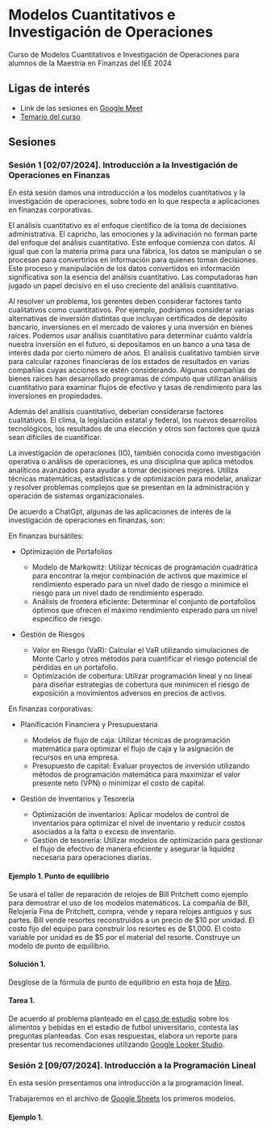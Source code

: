 # Modelos Cuantitativos e Investigación de Operaciones
Curso de Modelos Cuantitativos e Investigación de Operaciones para alumnos de la Maestría en Finanzas del IEE 2024

## Ligas de interés
- Link de las sesiones en [Google Meet](https://meet.google.com/uyo-dtks-qta)
- [Temario del curso](https://drive.google.com/file/d/1xe8BHi05IHPSS84VSQ_zUyRYaNNox6GI/view?usp=drive_link)


## Sesiones
### Sesión 1 [02/07/2024]. Introducción a la Investigación de Operaciones en Finanzas

En esta sesión damos una introducción a los modelos cuantitativos y la investigación de operaciones, sobre todo en lo que respecta a aplicaciones en finanzas corporativas.

El análisis cuantitativo es el enfoque científico de la toma de decisiones administrativa. El capricho, las emociones y la adivinación no forman parte del enfoque del análisis cuantitativo. Este enfoque comienza con datos. Al igual que con la materia prima para una fábrica, los datos se manipulan o se procesan para convertirlos en información para quienes toman decisiones. Este proceso y manipulación de los datos convertidos en información significativa son la esencia del análisis cuantitativo. Las computadoras han jugado un papel decisivo en el uso creciente del análisis cuantitativo.		

Al resolver un problema, los gerentes deben considerar factores tanto cualitativos como cuantitativos. Por ejemplo, podríamos considerar varias alternativas de inversión distintas que incluyan certificados de depósito bancario, inversiones en el mercado de valores y una inversión en bienes raíces. Podemos usar análisis cuantitativo para determinar cuánto valdría nuestra inversión en el futuro, si depositamos en un banco a una tasa de interés dada por cierto número de años. El análisis cualitativo también sirve para calcular razones financieras de los estados de resultados en varias compañías cuyas acciones se estén considerando. Algunas compañías de bienes raíces han desarrollado programas de cómputo que utilizan análisis cuantitativo para examinar flujos de efectivo y tasas de rendimiento para las inversiones en propiedades.

Además del análisis cuantitativo, deberían considerarse factores cualitativos. El clima, la legislación estatal y federal, los nuevos desarrollos tecnológicos, los resultados de una elección y otros son factores que quizá sean difíciles de cuantificar. 

La investigación de operaciones (IO), también conocida como investigación operativa o análisis de operaciones, es una disciplina que aplica métodos analíticos avanzados para ayudar a tomar decisiones mejores. Utiliza técnicas matemáticas, estadísticas y de optimización para modelar, analizar y resolver problemas complejos que se presentan en la administración y operación de sistemas organizacionales.

De acuerdo a ChatGpt, algunas de las aplicaciones de interés de la investigación de operaciones en finanzas, son:

En finanzas bursátiles:

- Optimización de Portafolios
  - Modelo de Markowitz: Utilizar técnicas de programación cuadrática para encontrar la mejor combinación de activos que maximice el rendimiento esperado para un nivel dado de riesgo o minimice el riesgo para un nivel dado de rendimiento esperado.
  - Análisis de frontera eficiente: Determinar el conjunto de portafolios óptimos que ofrecen el máximo rendimiento esperado para un nivel específico de riesgo.
 
- Gestión de Riesgos
  - Valor en Riesgo (VaR): Calcular el VaR utilizando simulaciones de Monte Carlo y otros métodos para cuantificar el riesgo potencial de pérdidas en un portafolio.
  - Optimización de cobertura: Utilizar programación lineal y no lineal para diseñar estrategias de cobertura que minimicen el riesgo de exposición a movimientos adversos en precios de activos.

En finanzas corporativas:

- Planificación Financiera y Presupuestaria
  - Modelos de flujo de caja: Utilizar técnicas de programación matemática para optimizar el flujo de caja y la asignación de recursos en una empresa.
  - Presupuesto de capital: Evaluar proyectos de inversión utilizando métodos de programación matemática para maximizar el valor presente neto (VPN) o minimizar el costo de capital.

- Gestión de Inventarios y Tesorería
  - Optimización de inventarios: Aplicar modelos de control de inventarios para optimizar el nivel de inventario y reducir costos asociados a la falta o exceso de inventario.
  - Gestión de tesorería: Utilizar modelos de optimización para gestionar el flujo de efectivo de manera eficiente y asegurar la liquidez necesaria para operaciones diarias.

#### Ejemplo 1. Punto de equilibrio
Se usará el taller de reparación de relojes de Bill Pritchett como ejemplo para demostrar el uso de los modelos matemáticos. La compañía de Bill, Relojería Fina de Pritchett, compra, vende y repara relojes antiguos y sus partes. Bill vende resortes reconstruidos a un precio de $10 por unidad. El costo fijo del equipo para construir los resortes es de $1,000. El costo variable por unidad es de $5 por el material del resorte. Construye un modelo de punto de equilibrio.

#### Solución 1.
Desglose de la fórmula de punto de equilibrio en esta hoja de [Miro](https://miro.com/app/board/uXjVK2RSouM=/?share_link_id=255419322371).

#### Tarea 1. 
De acuerdo al problema planteado en el [caso de estudio](https://drive.google.com/file/d/1Eu70fLs6btTwRNv2CdLOAp0JvtlhQO4G/view?usp=sharing) sobre los alimentos y bebidas en el estadio de futbol universitario, contesta las preguntas planteadas. Con esas respuestas, elabora un reporte para presentar tus recomendaciones utilizando [Google Looker Studio](https://lookerstudio.google.com/).

### Sesión 2 [09/07/2024]. Introducción a la Programación Lineal

En esta sesión presentamos una introducción a la programación lineal.

Trabajaremos en el archivo de [Google Sheets](https://docs.google.com/spreadsheets/d/1fCO89NuAsVOjitelD0jaTXCqhn9fbdsF61Y46rj12oQ/edit?usp=sharing) los primeros modelos.

#### Ejemplo 1.

